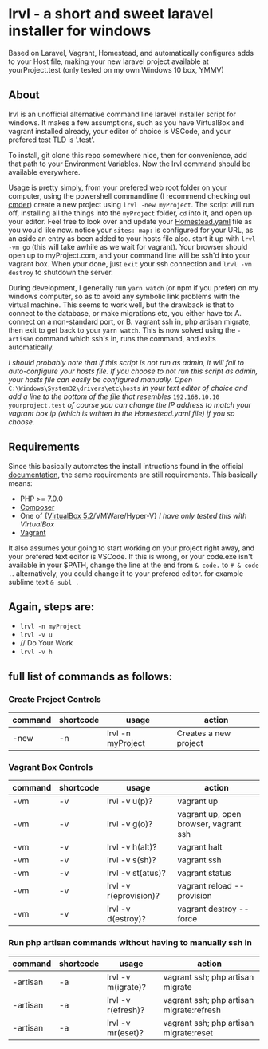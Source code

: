 # lrvl - a short and sweet laravel installer for windows
Based on Laravel, Vagrant, Homestead, and automatically configures adds to your Host file, making your new laravel project available at yourProject.test (only tested on my own Windows 10 box, YMMV)

## About

lrvl is an unofficial alternative command line laravel installer script for windows. It makes a few assumptions, such as you have VirtualBox and vagrant installed already, your editor of choice is VSCode, and your prefered test TLD is '.test'.

To install, git clone this repo somewhere nice, then for convenience, add that path to your Environment Variables. Now the lrvl command should be available everywhere.

Usage is pretty simply, from your prefered web root folder on your computer, using the powershell commandline (I recommend checking out [cmder](http://cmder.net/)) create a new project using `lrvl -new myProject`. The script will run off, installing all the things into the `myProject` folder, `cd` into it, and open up your editor. Feel free to look over and update your [Homestead.yaml](https://laravel.com/docs/5.5/homestead) file as you would like now. notice your ` sites: map: ` is configured for your URL, as an aside an entry as been added to your hosts file also. start it up with `lrvl -vm go` (this will take awhile as we wait for vagrant). Your browser should open up to myProject.com, and your command line will be ssh'd into your vagrant box. When your done, just `exit` your ssh connection and `lrvl -vm destroy` to shutdown the server.

During development, I generally run `yarn watch` (or npm if you prefer) on my windows computer, so as to avoid any symbolic link problems with the virtual machine. This seems to work well, but the drawback is that to connect to the database, or make migrations etc, you either have to: A. connect on a non-standard port, or B. vagrant ssh in, php artisan migrate, then exit to get back to your `yarn watch`. This is now solved using the `-artisan` command which ssh's in, runs the command, and exits automatically.

*I should probably note that if this script is not run as admin, it will fail to auto-configure your hosts file. If you choose to not run this script as admin, your hosts file can easily be configured manually. Open* `C:\Windows\System32\drivers\etc\hosts` *in your text editor of choice and add a line to the bottom of the file that resembles* `192.168.10.10 	yourproject.test` *of course you can change the IP address to match your vagrant box ip (which is written in the Homestead.yaml file) if you so choose.*

## Requirements
Since this basically automates the install intructions found in the official [documentation](https://laravel.com/docs/5.5/installation), the same requirements are still requirements. This basically means:
- PHP >= 7.0.0
- [Composer](https://getcomposer.org/download/)
- One of {[VirtualBox 5.2](https://www.virtualbox.org/wiki/Downloads)/VMWare/Hyper-V} *I have only tested this with VirtualBox*
- [Vagrant](https://www.vagrantup.com/downloads.html)

It also assumes your going to start working on your project right away, and your prefered text editor is VSCode. If this is wrong, or your code.exe isn't available in your $PATH, change the line at the end from `& code.` to `# & code .`. alternatively, you could change it to your prefered editor. for example sublime text `& subl .`

## Again, steps are:
- `lrvl -n myProject`
- `lrvl -v u`
- // Do Your Work
- `lrvl -v h`

## full list of commands as follows:

### Create Project Controls

| command | shortcode | usage                  | action                                |
| ------- | --------- | ---------------------- | ------------------------------------- |
| -new    | -n        | lrvl -n myProject      | Creates a new project                 |


### Vagrant Box Controls

| command | shortcode | usage                  | action                                |
| ------- | --------- | ---------------------- | ------------------------------------- |
| -vm     | -v        | lrvl -v u(p)?          | vagrant up                            |
| -vm     | -v        | lrvl -v g(o)?          | vagrant up, open browser, vagrant ssh |
| -vm     | -v        | lrvl -v h(alt)?        | vagrant halt                          |
| -vm     | -v        | lrvl -v s(sh)?         | vagrant ssh                           |
| -vm     | -v        | lrvl -v st(atus)?      | vagrant status                        |
| -vm     | -v        | lrvl -v r(eprovision)? | vagrant reload --provision            |
| -vm     | -v        | lrvl -v d(estroy)?     | vagrant destroy --force               |


### Run php artisan commands without having to manually ssh in

| command  | shortcode | usage                  | action                                   |
| -------- | --------- | ---------------------- | ---------------------------------------- |
| -artisan | -a        | lrvl -v m(igrate)?     | vagrant ssh; php artisan migrate         |
| -artisan | -a        | lrvl -v r(efresh)?     | vagrant ssh; php artisan migrate:refresh |
| -artisan | -a        | lrvl -v mr(eset)?      | vagrant ssh; php artisan migrate:reset   |
